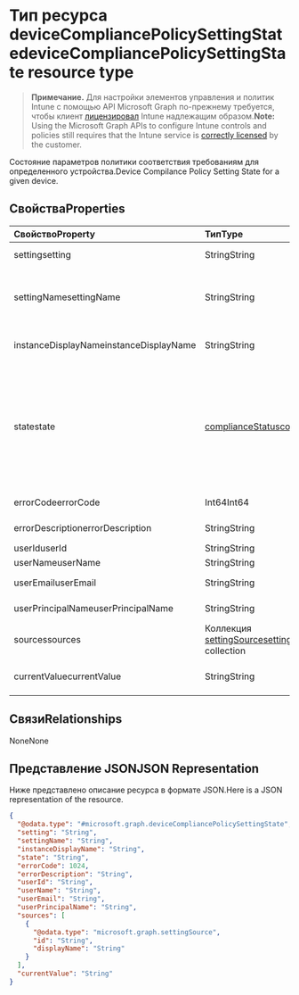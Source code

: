# <a name="devicecompliancepolicysettingstate-resource-type"></a><span data-ttu-id="72cf7-101">Тип ресурса deviceCompliancePolicySettingState</span><span class="sxs-lookup"><span data-stu-id="72cf7-101">deviceCompliancePolicySettingState resource type</span></span>

> <span data-ttu-id="72cf7-102">**Примечание.** Для настройки элементов управления и политик Intune с помощью API Microsoft Graph по-прежнему требуется, чтобы клиент [лицензировал](https://go.microsoft.com/fwlink/?linkid=839381) Intune надлежащим образом.</span><span class="sxs-lookup"><span data-stu-id="72cf7-102">**Note:** Using the Microsoft Graph APIs to configure Intune controls and policies still requires that the Intune service is [correctly licensed](https://go.microsoft.com/fwlink/?linkid=839381) by the customer.</span></span>

<span data-ttu-id="72cf7-103">Состояние параметров политики соответствия требованиям для определенного устройства.</span><span class="sxs-lookup"><span data-stu-id="72cf7-103">Device Compilance Policy Setting State for a given device.</span></span>
## <a name="properties"></a><span data-ttu-id="72cf7-104">Свойства</span><span class="sxs-lookup"><span data-stu-id="72cf7-104">Properties</span></span>
|<span data-ttu-id="72cf7-105">Свойство</span><span class="sxs-lookup"><span data-stu-id="72cf7-105">Property</span></span>|<span data-ttu-id="72cf7-106">Тип</span><span class="sxs-lookup"><span data-stu-id="72cf7-106">Type</span></span>|<span data-ttu-id="72cf7-107">Описание</span><span class="sxs-lookup"><span data-stu-id="72cf7-107">Description</span></span>|
|:---|:---|:---|
|<span data-ttu-id="72cf7-108">setting</span><span class="sxs-lookup"><span data-stu-id="72cf7-108">setting</span></span>|<span data-ttu-id="72cf7-109">String</span><span class="sxs-lookup"><span data-stu-id="72cf7-109">String</span></span>|<span data-ttu-id="72cf7-110">Параметр для отчета</span><span class="sxs-lookup"><span data-stu-id="72cf7-110">The setting that is being reported</span></span>|
|<span data-ttu-id="72cf7-111">settingName</span><span class="sxs-lookup"><span data-stu-id="72cf7-111">settingName</span></span>|<span data-ttu-id="72cf7-112">String</span><span class="sxs-lookup"><span data-stu-id="72cf7-112">String</span></span>|<span data-ttu-id="72cf7-113">Локализованное или понятное имя параметра для отчета</span><span class="sxs-lookup"><span data-stu-id="72cf7-113">Localized/user friendly setting name that is being reported</span></span>|
|<span data-ttu-id="72cf7-114">instanceDisplayName</span><span class="sxs-lookup"><span data-stu-id="72cf7-114">instanceDisplayName</span></span>|<span data-ttu-id="72cf7-115">String</span><span class="sxs-lookup"><span data-stu-id="72cf7-115">String</span></span>|<span data-ttu-id="72cf7-116">Имя экземпляра параметра для отчета.</span><span class="sxs-lookup"><span data-stu-id="72cf7-116">Name of setting instance that is being reported.</span></span>|
|<span data-ttu-id="72cf7-117">state</span><span class="sxs-lookup"><span data-stu-id="72cf7-117">state</span></span>|[<span data-ttu-id="72cf7-118">complianceStatus</span><span class="sxs-lookup"><span data-stu-id="72cf7-118">complianceStatus</span></span>](../resources/intune_shared_compliancestatus.md)|<span data-ttu-id="72cf7-119">Соответствие требованиям состояние параметра.</span><span class="sxs-lookup"><span data-stu-id="72cf7-119">The compliance state of the setting.</span></span> <span data-ttu-id="72cf7-120">Возможные значения: `unknown`, `notApplicable`, `compliant`, `remediated`, `nonCompliant`, `error`, `conflict`, `notAssigned`.</span><span class="sxs-lookup"><span data-stu-id="72cf7-120">Possible values are: `unknown`, `notApplicable`, `compliant`, `remediated`, `nonCompliant`, `error`, `conflict`, `notAssigned`.</span></span>|
|<span data-ttu-id="72cf7-121">errorCode</span><span class="sxs-lookup"><span data-stu-id="72cf7-121">errorCode</span></span>|<span data-ttu-id="72cf7-122">Int64</span><span class="sxs-lookup"><span data-stu-id="72cf7-122">Int64</span></span>|<span data-ttu-id="72cf7-123">Код ошибки для параметра</span><span class="sxs-lookup"><span data-stu-id="72cf7-123">Error code for the setting</span></span>|
|<span data-ttu-id="72cf7-124">errorDescription</span><span class="sxs-lookup"><span data-stu-id="72cf7-124">errorDescription</span></span>|<span data-ttu-id="72cf7-125">String</span><span class="sxs-lookup"><span data-stu-id="72cf7-125">String</span></span>|<span data-ttu-id="72cf7-126">Описание ошибки</span><span class="sxs-lookup"><span data-stu-id="72cf7-126">Error description</span></span>|
|<span data-ttu-id="72cf7-127">userId</span><span class="sxs-lookup"><span data-stu-id="72cf7-127">userId</span></span>|<span data-ttu-id="72cf7-128">String</span><span class="sxs-lookup"><span data-stu-id="72cf7-128">String</span></span>|<span data-ttu-id="72cf7-129">ИД пользователя</span><span class="sxs-lookup"><span data-stu-id="72cf7-129">UserId</span></span>|
|<span data-ttu-id="72cf7-130">userName</span><span class="sxs-lookup"><span data-stu-id="72cf7-130">userName</span></span>|<span data-ttu-id="72cf7-131">String</span><span class="sxs-lookup"><span data-stu-id="72cf7-131">String</span></span>|<span data-ttu-id="72cf7-132">Имя пользователя</span><span class="sxs-lookup"><span data-stu-id="72cf7-132">UserName</span></span>|
|<span data-ttu-id="72cf7-133">userEmail</span><span class="sxs-lookup"><span data-stu-id="72cf7-133">userEmail</span></span>|<span data-ttu-id="72cf7-134">String</span><span class="sxs-lookup"><span data-stu-id="72cf7-134">String</span></span>|<span data-ttu-id="72cf7-135">Электронный адрес пользователя</span><span class="sxs-lookup"><span data-stu-id="72cf7-135">UserEmail</span></span>|
|<span data-ttu-id="72cf7-136">userPrincipalName</span><span class="sxs-lookup"><span data-stu-id="72cf7-136">userPrincipalName</span></span>|<span data-ttu-id="72cf7-137">String</span><span class="sxs-lookup"><span data-stu-id="72cf7-137">String</span></span>|<span data-ttu-id="72cf7-138">Имя участника-пользователя.</span><span class="sxs-lookup"><span data-stu-id="72cf7-138">UserPrincipalName.</span></span>|
|<span data-ttu-id="72cf7-139">sources</span><span class="sxs-lookup"><span data-stu-id="72cf7-139">sources</span></span>|<span data-ttu-id="72cf7-140">Коллекция [settingSource](../resources/intune_deviceconfig_settingsource.md)</span><span class="sxs-lookup"><span data-stu-id="72cf7-140">[settingSource](../resources/intune_deviceconfig_settingsource.md) collection</span></span>|<span data-ttu-id="72cf7-141">Соответствующие политики</span><span class="sxs-lookup"><span data-stu-id="72cf7-141">Contributing policies</span></span>|
|<span data-ttu-id="72cf7-142">currentValue</span><span class="sxs-lookup"><span data-stu-id="72cf7-142">currentValue</span></span>|<span data-ttu-id="72cf7-143">String</span><span class="sxs-lookup"><span data-stu-id="72cf7-143">String</span></span>|<span data-ttu-id="72cf7-144">Текущее значение параметра на устройстве</span><span class="sxs-lookup"><span data-stu-id="72cf7-144">Current value of setting on device</span></span>|

## <a name="relationships"></a><span data-ttu-id="72cf7-145">Связи</span><span class="sxs-lookup"><span data-stu-id="72cf7-145">Relationships</span></span>
<span data-ttu-id="72cf7-146">None</span><span class="sxs-lookup"><span data-stu-id="72cf7-146">None</span></span>
## <a name="json-representation"></a><span data-ttu-id="72cf7-147">Представление JSON</span><span class="sxs-lookup"><span data-stu-id="72cf7-147">JSON Representation</span></span>
<span data-ttu-id="72cf7-148">Ниже представлено описание ресурса в формате JSON.</span><span class="sxs-lookup"><span data-stu-id="72cf7-148">Here is a JSON representation of the resource.</span></span>
<!-- {
  "blockType": "resource",
  "@odata.type": "microsoft.graph.deviceCompliancePolicySettingState"
}
-->
``` json
{
  "@odata.type": "#microsoft.graph.deviceCompliancePolicySettingState",
  "setting": "String",
  "settingName": "String",
  "instanceDisplayName": "String",
  "state": "String",
  "errorCode": 1024,
  "errorDescription": "String",
  "userId": "String",
  "userName": "String",
  "userEmail": "String",
  "userPrincipalName": "String",
  "sources": [
    {
      "@odata.type": "microsoft.graph.settingSource",
      "id": "String",
      "displayName": "String"
    }
  ],
  "currentValue": "String"
}
```



